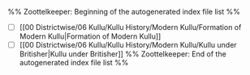 %% Zoottelkeeper: Beginning of the autogenerated index file list  %%
- [ ]  [[00 Districtwise/06 Kullu/Kullu History/Modern Kullu/Formation of Modern Kullu|Formation of Modern Kullu]]
- [ ]  [[00 Districtwise/06 Kullu/Kullu History/Modern Kullu/Kullu under Britisher|Kullu under Britisher]]
%% Zoottelkeeper: End of the autogenerated index file list  %%
